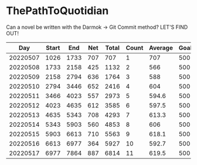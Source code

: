 # ThePathToQuotidian
Can a novel be written with the Darmok -> Git Commit method? LET'S FIND OUT!

| Day | Start | End | Net | Total | Count | Average | Goal | Over/Under | 
| --- | --- | --- | --- | --- | --- | --- | --- | --- |
| 20220507 | 1026 | 1733 | 707 | 707 | 1 | 707 | 500 | +207 |
| 20220508 | 1733 | 2158 | 425 | 1132 | 2 | 566 | 500 | -75 |
| 20220509 | 2158 | 2794 | 636 | 1764 | 3 | 588 | 500 | +136 |
| 20220510 | 2794 | 3446 | 652 | 2416 | 4 | 604 | 500 | +152 |
| 20220511 | 3466 | 4023 | 557 | 2973 | 5 | 594.6 | 500 | +57 |
| 20220512 | 4023 | 4635 | 612 | 3585 | 6 | 597.5 | 500 | +112 |
| 20220513 | 4635 | 5343 | 708 | 4293 | 7 | 613.3 | 500 | +208 |
| 20220514 | 5343 | 5903 | 560 | 4853 | 8 | 606 | 500 | +60 |
| 20220515 | 5903 | 6613 | 710 | 5563 | 9 | 618.1 | 500 | +210 |
| 20220516 | 6613 | 6977 | 364 | 5927 | 10 | 592.7 | 500 | -136 |
| 20220517 | 6977 | 7864 | 887 | 6814 | 11 | 619.5 | 500 | 387 |